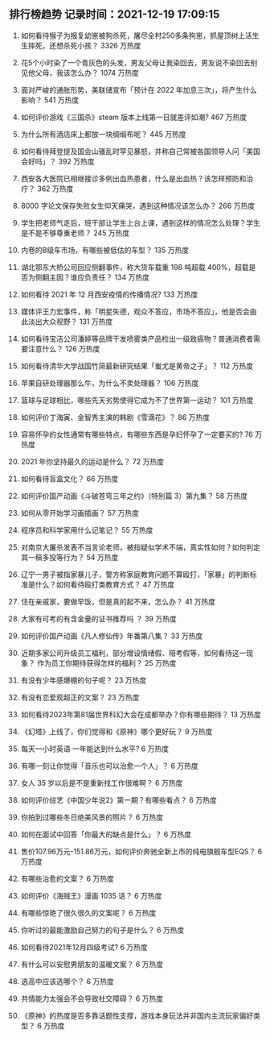 
## 排行榜趋势 记录时间：2021-12-19 17:09:15
  
  1. 如何看待猴子为报复幼崽被狗杀死，屠尽全村250多条狗崽，抓屋顶树上活生生摔死，还想杀死小孩？ 3326 万热度
    
  2. 花5个小时染了一个青灰色的头发，男友父母让我染回去，男友说不染回去别见他父母，我该怎么办？ 1074 万热度
    
  3. 面对严峻的通胀形势，美联储宣布「预计在 2022 年加息三次」，将产生什么影响？ 541 万热度
    
  4. 如何评价游戏《三国杀》steam 版本上线第一日就差评如潮? 467 万热度
    
  5. 为什么所有酒店床上都放一块绸缎布呢？ 445 万热度
    
  6. 如何看待拜登提及国会山骚乱时罕见暴怒，并称自己常被各国领导人问「美国会好吗」？ 392 万热度
    
  7. 西安各大医院已相继接诊多例出血热患者，什么是出血热？该怎样预防和治疗？ 362 万热度
    
  8. 8000 字论文保存失败女生仰天痛哭，遇到这种情况该怎么办？ 266 万热度
    
  9. 学生把老师气走后，班干部让学生上台上课，遇到这样的情况怎么处理？学生是不是不够尊重老师？ 245 万热度
    
  10. 内卷的B级车市场，有哪些被低估的车型？ 135 万热度
    
  11. 湖北鄂东大桥公司回应侧翻事件，称大货车载重 198 吨超载 400%，超载是否为侧翻主因？谁应负责任？ 134 万热度
    
  12. 如何看待 2021 年 12 月西安疫情的传播情况? 133 万热度
    
  13. 媒体评王力宏事件，称「明星失德，观众不答应，市场不答应」，他是否会由此淡出大众视野？ 131 万热度
    
  14. 如何看待宝洁公司潘婷等品牌干发喷雾类产品检出一级致癌物？普通消费者需要注意什么？ 126 万热度
    
  15. 如何看待清华大学战国竹简最新研究结果「蚩尤是黄帝之子」？ 112 万热度
    
  16. 苹果自研处理器那么牛，为什么不卖处理器？ 106 万热度
    
  17. 篮球与足球相比，哪些先天劣势使得它成为不了世界第一运动？ 101 万热度
    
  18. 如何评价丁海寅、金智秀主演的韩剧《雪滴花》？ 86 万热度
    
  19. 容易怀孕的女性通常有哪些特点，有哪些东西是孕妇怀孕了一定要买的? 76 万热度
    
  20. 2021 年你坚持最久的运动是什么？ 72 万热度
    
  21. 如何看待盲盒文化？ 66 万热度
    
  22. 如何评价国产动画《斗破苍穹三年之约》（特别篇 3）第九集？ 58 万热度
    
  23. 如何从零开始学习画插画？ 57 万热度
    
  24. 程序员和科学家用什么记笔记？ 55 万热度
    
  25. 对南京大屠杀发表不当言论老师，被指疑似学术不端，真实性如何？如何判定其一稿多投等行为？ 54 万热度
    
  26. 辽宁一男子被指家暴儿子，警方称家庭教育问题不算殴打，「家暴」的判断标准是什么？如何看待殴打类教育方式？ 47 万热度
    
  27. 住在亲戚家，要做早饭，但是真的起不来，怎么办？ 41 万热度
    
  28. 大家有可考的有含金量的证书推荐吗 ？ 39 万热度
    
  29. 如何评价国产动画《凡人修仙传》年番第八集？ 33 万热度
    
  30. 近期多家公司升级员工福利，部分增设情绪假、陪考假等，如何看待这一现象？ 作为员工你期待获得怎样的福利？ 25 万热度
    
  31. 有没有少年感爆棚的句子呢？ 23 万热度
    
  32. 有没有恋爱观超正的文案？ 23 万热度
    
  33. 如何看待2023年第81届世界科幻大会在成都举办？你有哪些期待？ 13 万热度
    
  34. 《幻塔》上线了，你们觉得和《原神》哪个更好玩？ 9 万热度
    
  35. 每天一小时英语  一年能达到什么水平? 6 万热度
    
  36. 有哪一刻让你觉得「音乐也可以治愈一个人」？ 6 万热度
    
  37. 女人 35 岁以后是不是重新找工作很难啊？ 6 万热度
    
  38. 如何评价综艺《中国少年说2》第一期？有哪些看点？ 6 万热度
    
  39. 你拍到过哪些冬日绝美风景的照片？ 6 万热度
    
  40. 如何在面试中回答「你最大的缺点是什么」？ 6 万热度
    
  41. 售价107.96万元-151.86万元，如何评价奔驰全新上市的纯电旗舰车型EQS？ 6 万热度
    
  42. 有哪些治愈的文案？ 6 万热度
    
  43. 如何评价《海贼王》漫画 1035 话？ 6 万热度
    
  44. 有哪些惊艳了很久很久的文案呢？ 6 万热度
    
  45. 你听过的最能激励自己努力的句子是什么？ 6 万热度
    
  46. 如何看待2021年12月四级考试? 6 万热度
    
  47. 有什么可以安慰男朋友的温暖文案？ 6 万热度
    
  48. 选高中应该选哪个？ 6 万热度
    
  49. 共情能力太强会不会导致社交障碍？ 6 万热度
    
  50. 《原神》的热度是否多靠话题性支撑，游戏本身玩法并非国内主流玩家偏好类型？ 6 万热度
    